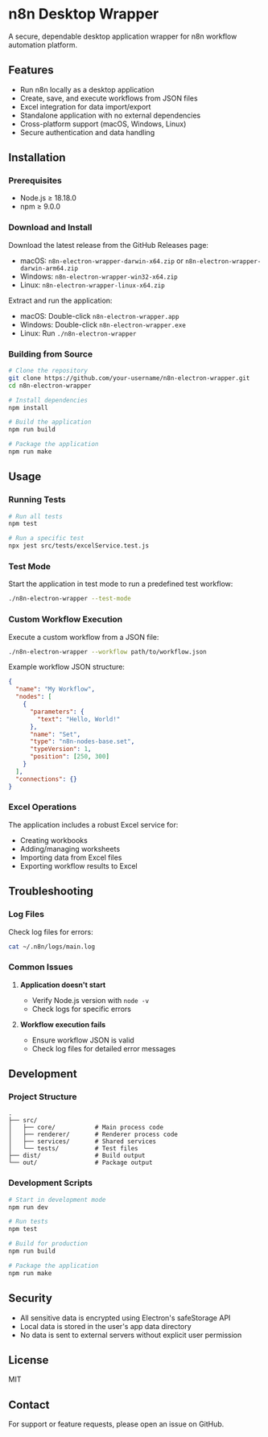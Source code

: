 # n8n Desktop Wrapper

A secure, dependable desktop application wrapper for n8n workflow automation platform.

## Features

- Run n8n locally as a desktop application
- Create, save, and execute workflows from JSON files
- Excel integration for data import/export
- Standalone application with no external dependencies
- Cross-platform support (macOS, Windows, Linux)
- Secure authentication and data handling

## Installation

### Prerequisites

- Node.js ≥ 18.18.0
- npm ≥ 9.0.0

### Download and Install

Download the latest release from the GitHub Releases page:

- macOS: `n8n-electron-wrapper-darwin-x64.zip` or `n8n-electron-wrapper-darwin-arm64.zip`
- Windows: `n8n-electron-wrapper-win32-x64.zip`
- Linux: `n8n-electron-wrapper-linux-x64.zip`

Extract and run the application:

- macOS: Double-click `n8n-electron-wrapper.app`
- Windows: Double-click `n8n-electron-wrapper.exe`
- Linux: Run `./n8n-electron-wrapper`

### Building from Source

```bash
# Clone the repository
git clone https://github.com/your-username/n8n-electron-wrapper.git
cd n8n-electron-wrapper

# Install dependencies
npm install

# Build the application
npm run build

# Package the application
npm run make
```

## Usage

### Running Tests

```bash
# Run all tests
npm test

# Run a specific test
npx jest src/tests/excelService.test.js
```

### Test Mode

Start the application in test mode to run a predefined test workflow:

```bash
./n8n-electron-wrapper --test-mode
```

### Custom Workflow Execution

Execute a custom workflow from a JSON file:

```bash
./n8n-electron-wrapper --workflow path/to/workflow.json
```

Example workflow JSON structure:

```json
{
  "name": "My Workflow",
  "nodes": [
    {
      "parameters": {
        "text": "Hello, World!"
      },
      "name": "Set",
      "type": "n8n-nodes-base.set",
      "typeVersion": 1,
      "position": [250, 300]
    }
  ],
  "connections": {}
}
```

### Excel Operations

The application includes a robust Excel service for:

- Creating workbooks
- Adding/managing worksheets
- Importing data from Excel files
- Exporting workflow results to Excel

## Troubleshooting

### Log Files

Check log files for errors:

```bash
cat ~/.n8n/logs/main.log
```

### Common Issues

1. **Application doesn't start**
   - Verify Node.js version with `node -v`
   - Check logs for specific errors

2. **Workflow execution fails**
   - Ensure workflow JSON is valid
   - Check log files for detailed error messages

## Development

### Project Structure

```
.
├── src/
│   ├── core/           # Main process code
│   ├── renderer/       # Renderer process code
│   ├── services/       # Shared services
│   └── tests/          # Test files
├── dist/               # Build output
└── out/                # Package output
```

### Development Scripts

```bash
# Start in development mode
npm run dev

# Run tests
npm test

# Build for production
npm run build

# Package the application
npm run make
```

## Security

- All sensitive data is encrypted using Electron's safeStorage API
- Local data is stored in the user's app data directory
- No data is sent to external servers without explicit user permission

## License

MIT

## Contact

For support or feature requests, please open an issue on GitHub. 